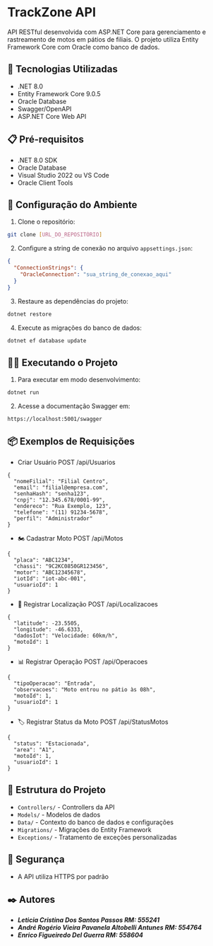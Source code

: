 # TrackZone API

API RESTful desenvolvida com ASP.NET Core para gerenciamento e rastreamento de motos em pátios de filiais. O projeto utiliza Entity Framework Core com Oracle como banco de dados.

## 🚀 Tecnologias Utilizadas

- .NET 8.0
- Entity Framework Core 9.0.5
- Oracle Database
- Swagger/OpenAPI
- ASP.NET Core Web API

## 📋 Pré-requisitos

- .NET 8.0 SDK
- Oracle Database
- Visual Studio 2022 ou VS Code
- Oracle Client Tools

## 🔧 Configuração do Ambiente

1. Clone o repositório:
```bash
git clone [URL_DO_REPOSITÓRIO]
```

2. Configure a string de conexão no arquivo `appsettings.json`:
```json
{
  "ConnectionStrings": {
    "OracleConnection": "sua_string_de_conexao_aqui"
  }
}
```

3. Restaure as dependências do projeto:
```bash
dotnet restore
```

4. Execute as migrações do banco de dados:
```bash
dotnet ef database update
```

## 🏃‍♂️ Executando o Projeto

1. Para executar em modo desenvolvimento:
```bash
dotnet run
```

2. Acesse a documentação Swagger em:
```
https://localhost:5001/swagger
```
## 📦 Exemplos de Requisições


- Criar Usuário
POST /api/Usuarios

```
{
  "nomeFilial": "Filial Centro",
  "email": "filial@empresa.com",
  "senhaHash": "senha123",
  "cnpj": "12.345.678/0001-99",
  "endereco": "Rua Exemplo, 123",
  "telefone": "(11) 91234-5678",
  "perfil": "Administrador"
}
```

- 🏍️ Cadastrar Moto
POST /api/Motos
```
{
  "placa": "ABC1234",
  "chassi": "9C2KC0850GR123456",
  "motor": "ABC12345678",
  "iotId": "iot-abc-001",
  "usuarioId": 1
}
```
- 📍 Registrar Localização
POST /api/Localizacoes
```
{
  "latitude": -23.5505,
  "longitude": -46.6333,
  "dadosIot": "Velocidade: 60km/h",
  "motoId": 1
}
```

- 📊 Registrar Operação
POST /api/Operacoes
```
{
  "tipoOperacao": "Entrada",
  "observacoes": "Moto entrou no pátio às 08h",
  "motoId": 1,
  "usuarioId": 1
}
```

- 🏷️ Registrar Status da Moto
POST /api/StatusMotos
```
{
  "status": "Estacionada",
  "area": "A1",
  "motoId": 1,
  "usuarioId": 1
}
```

## 📁 Estrutura do Projeto

- `Controllers/` - Controllers da API
- `Models/` - Modelos de dados
- `Data/` - Contexto do banco de dados e configurações
- `Migrations/` - Migrações do Entity Framework
- `Exceptions/` - Tratamento de exceções personalizadas

## 🔐 Segurança

- A API utiliza HTTPS por padrão


## ✒️ Autores

* ***Leticia Cristina Dos Santos Passos RM: 555241***
* ***André Rogério Vieira Pavanela Altobelli Antunes RM: 554764***
* ***Enrico Figueiredo Del Guerra RM: 558604***
